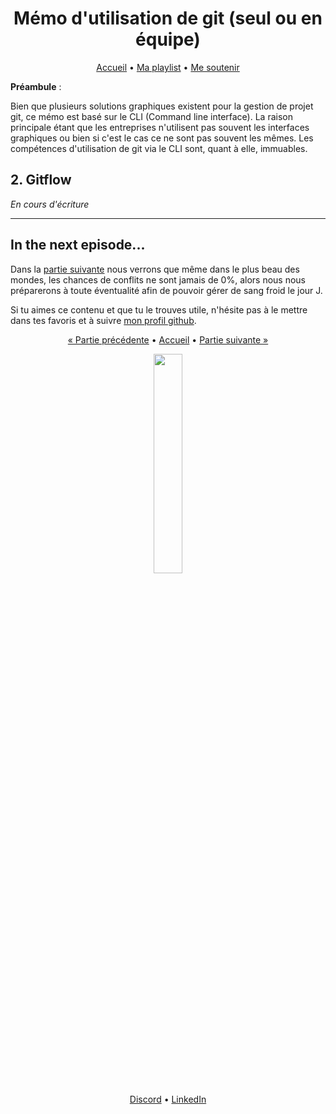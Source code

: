 <div align="center">
<h1>Mémo d'utilisation de git (seul ou en équipe)</h1>

<div>

[Accueil](../README.md) • [Ma playlist](https://open.spotify.com/playlist/3o0OqYN0EFmReWTdlbybAW?si=D9RAH_usT9yd8Dmdj7n-Qg) • [Me soutenir](https://www.buymeacoffee.com/lbAntoine)

</div>
</div>

**Préambule** :

Bien que plusieurs solutions graphiques existent pour la gestion de projet git, ce mémo est basé sur le CLI (Command line interface). La raison principale étant que les entreprises n'utilisent pas souvent les interfaces graphiques ou bien si c'est le cas ce ne sont pas souvent les mêmes. Les compétences d'utilisation de git via le CLI sont, quant à elle, immuables.

## 2. Gitflow

_En cours d'écriture_

---

## In the next episode...

Dans la [partie suivante](./mergeconflicts.md) nous verrons que même dans le plus beau des mondes, les chances de conflits ne sont jamais de 0%, alors nous nous préparerons à toute éventualité afin de pouvoir gérer de sang froid le jour J.

Si tu aimes ce contenu et que tu le trouves utile, n'hésite pas à le mettre dans tes favoris et à suivre [mon profil github](https://github.com/lbAntoine).

<div align="center">
<div>

[« Partie précédente](./lesbasesdegit.md) • [Accueil](../README.md) • [Partie suivante »](./mergeconflicts.md)

</div>
<img width="30%" src="https://utfs.io/f/35969b6d-f22c-4a41-9775-a54026f1ff73-mwy9q0.png" />
<div>

[Discord](https://discordapp.com/users/328163554991669251) • [LinkedIn](https://linkedin.com/in/antoine-le-bras/)

</div>
</div>